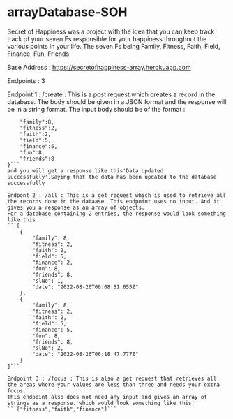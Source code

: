# arrayDatabase-SOH 

Secret of Happiness was a project with the idea that you can keep track track of your seven Fs responsible for your happiness throughout the various 
points in your life. The seven Fs  being Family, Fitness, Faith, Field, Finance, Fun, Friends

Base Address : https://secretofhappiness-array.herokuapp.com

Endpoints : 3

Endpoint 1 : /create : This is a post request which creates a record in the database. The body should be given in a JSON format and the response will be in a string format.
The input body should be of the format : 
```{
	"family":8,
	"fitness":2,
	"faith":2,
	"field":5,
	"finance":5,
	"fun":8,
	"friends":8
}```
and you will get a response like this'Data Updated Successfully'.Saying that the data has been updated to the database successfully 

Endpont 2 : /all : This is a get request which is used to retrieve all the records done in the dataase. This endpoint uses no input. And it gives you a response as an array of objects.
For a database containing 2 entries, the response would look something like this :
```[
	{
		"family": 8,
		"fitness": 2,
		"faith": 2,
		"field": 5,
		"finance": 2,
		"fun": 8,
		"friends": 8,
		"slNo": 1,
		"date": "2022-08-26T06:08:51.655Z"
	},
	{
		"family": 8,
		"fitness": 2,
		"faith": 2,
		"field": 5,
		"finance": 5,
		"fun": 8,
		"friends": 8,
		"slNo": 2,
		"date": "2022-08-26T06:18:47.777Z"
	}
]```

Endpoint 3 : /focus : This is also a get request that retrieves all the areas where your values are less than three and needs your extra focus. 
This endpoint also does not need any input and gives an array of strings as a response. which would look something like this:
```["fitness","faith","finance"]```
